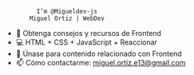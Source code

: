              I’m @Migueldev-js   
           Miguel Ortiz | WebDev
- 🧠 Obtenga consejos y recursos de Frontend
- 💻 HTML + CSS + JavaScript + Reaccionar
- 📲 Únase para contenido relacionado con Frontend
- 📫 Cómo contactarme: miguel.ortiz.e13@gmail.com


<!---
Migueldev-js/Migueldev-js is a ✨ special ✨ repository because its `README.md` (this file) appears on your GitHub profile.
You can click the Preview link to take a look at your changes.
--->
